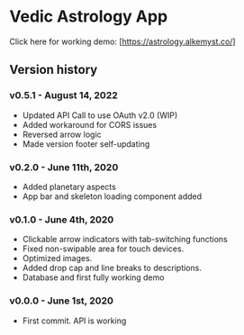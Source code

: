 # Vedic Astrology App

Click here for working demo: [https://astrology.alkemyst.co/]

## Version history

### v0.5.1 - August 14, 2022

- Updated API Call to use OAuth v2.0 (WIP)
- Added workaround for CORS issues
- Reversed arrow logic
- Made version footer self-updating

### v0.2.0 - June 11th, 2020

- Added planetary aspects
- App bar and skeleton loading component added

### v0.1.0 - June 4th, 2020

- Clickable arrow indicators with tab-switching functions
- Fixed non-swipable area for touch devices.
- Optimized images.
- Added drop cap and line breaks to descriptions.
- Database and first fully working demo

### v0.0.0 - June 1st, 2020

- First commit. API is working
